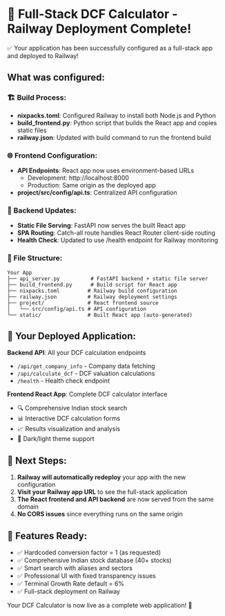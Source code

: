 🎉 Full-Stack DCF Calculator - Railway Deployment Complete!
===========================================================

✅ Your application has been successfully configured as a full-stack app and deployed to Railway!

## What was configured:

### 🏗️ Build Process:
- **nixpacks.toml**: Configured Railway to install both Node.js and Python
- **build_frontend.py**: Python script that builds the React app and copies static files
- **railway.json**: Updated with build command to run the frontend build

### 🌐 Frontend Configuration:
- **API Endpoints**: React app now uses environment-based URLs
  - Development: http://localhost:8000
  - Production: Same origin as the deployed app
- **project/src/config/api.ts**: Centralized API configuration

### 🚀 Backend Updates:
- **Static File Serving**: FastAPI now serves the built React app
- **SPA Routing**: Catch-all route handles React Router client-side routing
- **Health Check**: Updated to use /health endpoint for Railway monitoring

### 📁 File Structure:
```
Your App
├── api_server.py          # FastAPI backend + static file server
├── build_frontend.py      # Build script for React app
├── nixpacks.toml         # Railway build configuration
├── railway.json          # Railway deployment settings
├── project/              # React frontend source
│   └── src/config/api.ts # API configuration
└── static/               # Built React app (auto-generated)
```

## 🌟 Your Deployed Application:

**Backend API**: All your DCF calculation endpoints
- `/api/get_company_info` - Company data fetching
- `/api/calculate_dcf` - DCF valuation calculations
- `/health` - Health check endpoint

**Frontend React App**: Complete DCF calculator interface
- 🔍 Comprehensive Indian stock search
- 📊 Interactive DCF calculation forms
- 📈 Results visualization and analysis
- 🌙 Dark/light theme support

## 🚀 Next Steps:

1. **Railway will automatically redeploy** your app with the new configuration
2. **Visit your Railway app URL** to see the full-stack application
3. **The React frontend and API backend** are now served from the same domain
4. **No CORS issues** since everything runs on the same origin

## 🎯 Features Ready:
- ✅ Hardcoded conversion factor = 1 (as requested)
- ✅ Comprehensive Indian stock database (40+ stocks)
- ✅ Smart search with aliases and sectors
- ✅ Professional UI with fixed transparency issues
- ✅ Terminal Growth Rate default = 6%
- ✅ Full-stack deployment on Railway

Your DCF Calculator is now live as a complete web application! 🎉